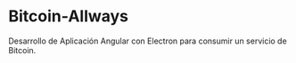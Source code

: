 # Bitcoin-Allways
Desarrollo de Aplicación Angular con Electron para consumir un servicio de Bitcoin.
